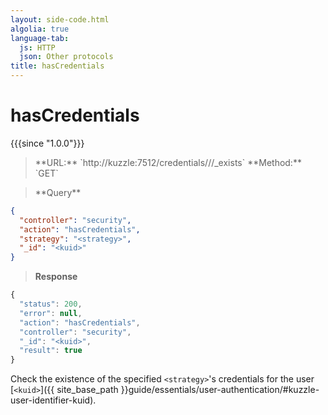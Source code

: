 ```yaml
---
layout: side-code.html
algolia: true
language-tab:
  js: HTTP
  json: Other protocols
title: hasCredentials
---
```



# hasCredentials

{{{since "1.0.0"}}}



<blockquote class="js">
<p>
**URL:** `http://kuzzle:7512/credentials/<strategy>/<kuid>/_exists`  
**Method:** `GET`  
</p>
</blockquote>

<blockquote class="json">
<p>
**Query**
</p>
</blockquote>

```json
{
  "controller": "security",
  "action": "hasCredentials",
  "strategy": "<strategy>",
  "_id": "<kuid>"
}
```

>**Response**

```javascript
{
  "status": 200,
  "error": null,
  "action": "hasCredentials",
  "controller": "security",
  "_id": "<kuid>",
  "result": true
}
```

Check the existence of the specified `<strategy>`'s credentials for the user [`<kuid>`]({{ site_base_path }}guide/essentials/user-authentication/#kuzzle-user-identifier-kuid).
